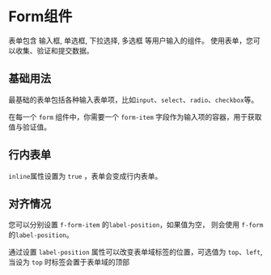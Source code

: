 # Form组件

表单包含 输入框, 单选框, 下拉选择, 多选框 等用户输入的组件。 使用表单，您可以收集、验证和提交数据。

## 基础用法

最基础的表单包括各种输入表单项，比如`input`、`select`、`radio`、`checkbox`等。

在每一个 `form` 组件中，你需要一个 `form-item` 字段作为输入项的容器，用于获取值与验证值。
<demo vue="../example/form/Basic.vue" />

## 行内表单

`inline`属性设置为 `true` ，表单会变成行内表单。

<demo vue="../example/form/Inline.vue" />

## 对齐情况

您可以分别设置 `f-form-item` 的`label-position`，如果值为空， 则会使用 `f-form`的`label-position`。

通过设置 `label-position` 属性可以改变表单域标签的位置，可选值为 `top`、`left`, 当设为 `top` 时标签会置于表单域的顶部

<demo vue="../example/form/LabelPosition.vue" />
